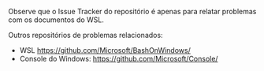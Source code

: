 Observe que o Issue Tracker do repositório é apenas para relatar problemas com os documentos do WSL.

Outros repositórios de problemas relacionados:

* WSL https://github.com/Microsoft/BashOnWindows/
* Console do Windows: https://github.com/Microsoft/Console/

